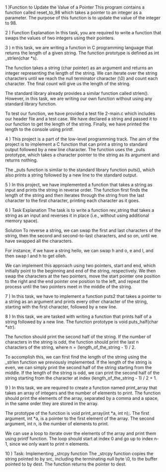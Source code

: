 1 )Function to Update the Value of a Pointer
This program contains a function called reset_to_98 which takes a pointer to an integer as a parameter. The purpose of this function is to update the value of the integer to 98.

2 ) Function Explanation
In this task, you are required to write a function that swaps the values of two integers using their pointers.

3 ) n this task, we are writing a function in C programming language that returns the length of a given string. The function prototype is defined as int _strlen(char *s).

The function takes a string (char pointer) as an argument and returns an integer representing the length of the string. We can iterate over the string characters until we reach the null terminator character (\0) and count each character. The final count will give us the length of the string.

The standard library already provides a similar function called strlen(). However, in this task, we are writing our own function without using any standard library function.

To test our function, we have provided a test file 2-main.c which includes our header file and a test case. We have declared a string and passed it to our function to get the length of the string. Finally, we have printed the length to the console using printf.

4 ) This project is a part of the low-level programming track. The aim of the project is to implement a C function that can print a string to standard output followed by a new line character. The function uses the _puts prototype, which takes a character pointer to the string as its argument and returns nothing.

The _puts function is similar to the standard library function puts(), which also prints a string followed by a new line to the standard output.

5 ) In this project, we have implemented a function that takes a string as input and prints the string in reverse order. The function first finds the length of the string and then iterates through the string from the last character to the first character, printing each character as it goes.

6 ) Task Explanation
The task is to write a function rev_string that takes a string as an input and reverses it in place (i.e., without using additional memory space).

Solution
To reverse a string, we can swap the first and last characters of the string, then the second and second-to-last characters, and so on, until we have swapped all the characters.

For instance, if we have a string hello, we can swap h and o, e and l, and then swap l and h to get olleh.

We can implement this approach using two pointers, start and end, which initially point to the beginning and end of the string, respectively. We then swap the characters at the two pointers, move the start pointer one position to the right and the end pointer one position to the left, and repeat the process until the two pointers meet in the middle of the string.

7 ) In this task, we have to implement a function puts2 that takes a pointer to a string as an argument and prints every other character of the string, starting with the first character, followed by a new line.

8 ) In this task, we are tasked with writing a function that prints half of a string followed by a new line. The function prototype is void puts_half(char *str).

The function should print the second half of the string. If the number of characters in the string is odd, the function should print the last n characters of the string, where n = (length_of_the_string - 1) / 2.

To accomplish this, we can first find the length of the string using the _strlen function we previously implemented. If the length of the string is even, we can simply print the second half of the string starting from the middle. If the length of the string is odd, we can print the second half of the string starting from the character at index (length_of_the_string - 1) / 2 + 1.

9 ) In this task, we are required to create a function named print_array that takes an array of integers and the number of elements to print. The function should print the elements of the array, separated by a comma and a space, in the same order they are stored in the array.

The prototype of the function is void print_array(int *a, int n);. The first argument, int *a, is a pointer to the first element of the array. The second argument, int n, is the number of elements to print.

We can use a loop to iterate over the elements of the array and print them using printf function. The loop should start at index 0 and go up to index n-1, since we only want to print n elements.

10 ) Task: Implementing _strcpy function
The _strcpy function copies the string pointed to by src, including the terminating null byte \0, to the buffer pointed to by dest. The function returns the pointer to dest.
